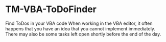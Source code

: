 # TM-VBA-ToDoFinder
Find ToDos in your VBA code
When working in the VBA editor, it often happens that you have an idea that you cannot implement immediately. There may also be some tasks left open shortly before the end of the day.
